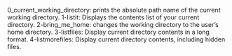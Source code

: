 0_current_working_directory: prints the absolute path name of the current working directory.
1-listit: Displays the contents list of your current directory.
2-bring_me_home: changes the working directory to the user’s home directory.
3-listfiles: Display current directory contents in a long format.
4-listmorefiles: Display current directory contents, including hidden files.
